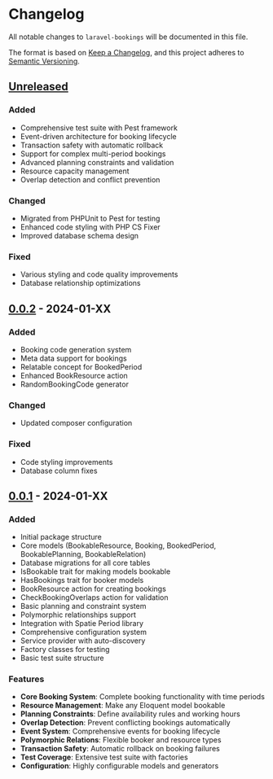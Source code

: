 # Changelog

All notable changes to `laravel-bookings` will be documented in this file.

The format is based on [Keep a Changelog](https://keepachangelog.com/en/1.0.0/),
and this project adheres to [Semantic Versioning](https://semver.org/spec/v2.0.0.html).

## [Unreleased]

### Added
- Comprehensive test suite with Pest framework
- Event-driven architecture for booking lifecycle
- Transaction safety with automatic rollback
- Support for complex multi-period bookings
- Advanced planning constraints and validation
- Resource capacity management
- Overlap detection and conflict prevention

### Changed
- Migrated from PHPUnit to Pest for testing
- Enhanced code styling with PHP CS Fixer
- Improved database schema design

### Fixed
- Various styling and code quality improvements
- Database relationship optimizations

## [0.0.2] - 2024-01-XX

### Added
- Booking code generation system
- Meta data support for bookings
- Relatable concept for BookedPeriod
- Enhanced BookResource action
- RandomBookingCode generator

### Changed
- Updated composer configuration

### Fixed
- Code styling improvements
- Database column fixes

## [0.0.1] - 2024-01-XX

### Added
- Initial package structure
- Core models (BookableResource, Booking, BookedPeriod, BookablePlanning, BookableRelation)
- Database migrations for all core tables
- IsBookable trait for making models bookable
- HasBookings trait for booker models
- BookResource action for creating bookings
- CheckBookingOverlaps action for validation
- Basic planning and constraint system
- Polymorphic relationships support
- Integration with Spatie Period library
- Comprehensive configuration system
- Service provider with auto-discovery
- Factory classes for testing
- Basic test suite structure

### Features
- **Core Booking System**: Complete booking functionality with time periods
- **Resource Management**: Make any Eloquent model bookable
- **Planning Constraints**: Define availability rules and working hours
- **Overlap Detection**: Prevent conflicting bookings automatically
- **Event System**: Comprehensive events for booking lifecycle
- **Polymorphic Relations**: Flexible booker and resource types
- **Transaction Safety**: Automatic rollback on booking failures
- **Test Coverage**: Extensive test suite with factories
- **Configuration**: Highly configurable models and generators

[Unreleased]: https://github.com/masterix21/laravel-bookings/compare/0.0.2...HEAD
[0.0.2]: https://github.com/masterix21/laravel-bookings/compare/0.0.1...0.0.2
[0.0.1]: https://github.com/masterix21/laravel-bookings/releases/tag/0.0.1
